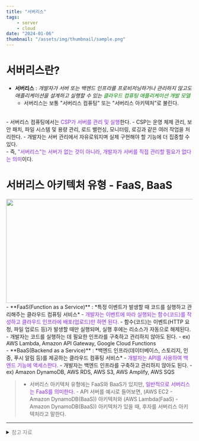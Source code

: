 ```yaml
---
title: "서버리스"
tags:
    - server
    - cloud
date: "2024-01-06"
thumbnail: "/assets/img/thumbnail/sample.png"
---
```


# 서버리스란?  
- **서버리스** : *개발자가 서버 또는 백엔드 인프라를 프로비저닝하거나 관리하지 않고도 애플리케이션을 설계하고 실행할 수 있는 <span style="color:green">클라우드 컴퓨팅 애플리케이션 개발 모델</span>*
    - 서버리스는 보통 "서버리스 컴퓨팅" 또는 "서버리스 아키텍처"로 불린다.  
<br>
- 서버리스 컴퓨팅에서는 <span style="color:blueviolet">CSP가 서버를 관리 및 실행</span>한다. 
    - CSP는 운영 체제 관리, 보안 패치, 파일 시스템 및 용량 관리, 로드 밸런싱, 모니터링, 로깅과 같은 여러 작업을 처리한다. 
    - 개발자는 서버 관리에서 자유로워지며 실제 구현해야 할 기능에 더 집중할 수 있다.   
<br>
- 즉, <span style="color:blueviolet">"서버리스"는 서버가 없는 것이 아니라, 개발자가 서버를 직접 관리할 필요가 없다는 의미</span>이다.
 
# 서버리스 아키텍처 유형 - FaaS, BaaS
<center><img src="https://github.com/LeeJae-H/LeeJae-H.github.io/assets/122717063/e52959a9-6da4-4361-8516-b5d8dea72631" width="700" height="280"></center>
- **FaaS(Function as a Service)** : *특정 이벤트가 발생할 때 코드를 실행하고 관리해주는 클라우드 컴퓨팅 서비스*
    - <span style="color:blueviolet">개발자는 이벤트에 따라 실행되는 함수(코드)를 작성하고 클라우드 인프라에 배포(업로드)만 하면 된다.</span>
    - 함수(코드)는 이벤트(HTTP 요청, 파일 업로드 등)가 발생할 때만 실행되며, 실행 후에는 리소스가 자동으로 해제된다.
    - 개발자는 코드를 실행하는 데 필요한 인프라를 구축하고 관리하지 않아도 된다.
    - ex) AWS Lambda, Amazon API Gateway, Google Cloud Functions  
<br>
- **BaaS(Backend as a Service)** : *백엔드 인프라(데이터베이스, 스토리지, 인증, 푸시 알림 등)를 제공하는 클라우드 컴퓨팅 서비스*
    - <span style="color:blueviolet">개발자는 API를 사용하여 백엔드 기능에 액세스한다.</span>
    - 개발자는 백엔드 인프라를 구축하고 관리하지 않아도 된다.
    - ex) Amazon DynamoDB, AWS RDS, AWS S3, AWS Amplify, AWS SQS

> - 서버리스 아키텍처 유형에는 FaaS와 BaaS가 있지만, <span style="color:blueviolet">일반적으로 서버리스는 FaaS를 의미한다.</span>
    - API 서버를 예시로 들어보면, (AWS EC2 - Amazon DynamoDB(BaaS)) 아키텍처와 (AWS Lambda(FaaS) - Amazon DynamoDB(BaaS)) 아키텍처가 있을 때, 후자를 서버리스 아키텍처라고 말한다.
    
---
<details>
<summary><span style="color:gray">참고 자료</span></summary>
<div markdown="1">
https://aws.amazon.com/ko/serverless/  
https://aws.amazon.com/ko/what-is/serverless-computing/  
https://www.samsungsds.com/kr/insights/1232763_4627.html  
https://www.ibm.com/kr-ko/topics/serverless    
https://www.oracle.com/kr/cloud/cloud-native/functions/what-is-serverless/  
https://www.redhat.com/ko/topics/cloud-native-apps/what-is-serverless     
https://ko.wikipedia.org/wiki/서버리스_컴퓨팅    
https://yozm.wishket.com/magazine/detail/2168/   
chatgpt
</div>
</details>
 